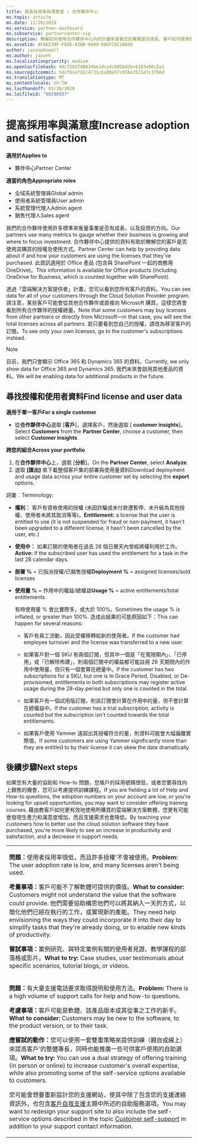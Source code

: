 ```yaml
---
title: 提高採用率與滿意度 | 合作夥伴中心
ms.topic: article
ms.date: 11/20/2019
ms.service: partner-dashboard
ms.subservice: partnercenter-csp
description: 瞭解如何使用合作夥伴中心內的計量來查看您的業務是否成長、客戶如何使用其授權，以及要將投資放在何處。
ms.assetid: AFA6539F-F8DE-410B-9409-886FCDC2A940
author: jasonwhowell
ms.author: jasonh
ms.localizationpriority: medium
ms.openlocfilehash: 4dcf203748834be1dcadc6026d2bc6193e86c5a1
ms.sourcegitcommit: 5dcf8cefd2c4731c6a80e57c65b43521d7c37b6d
ms.translationtype: MT
ms.contentlocale: zh-TW
ms.lasthandoff: 03/30/2020
ms.locfileid: "80390937"
---
```

# <a name="increase-adoption-and-satisfaction"></a><span data-ttu-id="fd729-103">提高採用率與滿意度</span><span class="sxs-lookup"><span data-stu-id="fd729-103">Increase adoption and satisfaction</span></span>

<span data-ttu-id="fd729-104">**適用於**</span><span class="sxs-lookup"><span data-stu-id="fd729-104">**Applies to**</span></span>

-  <span data-ttu-id="fd729-105">夥伴中心</span><span class="sxs-lookup"><span data-stu-id="fd729-105">Partner Center</span></span>

<span data-ttu-id="fd729-106">**適當的角色**</span><span class="sxs-lookup"><span data-stu-id="fd729-106">**Appropriate roles**</span></span>
-   <span data-ttu-id="fd729-107">全域系統管理員</span><span class="sxs-lookup"><span data-stu-id="fd729-107">Global admin</span></span>
-   <span data-ttu-id="fd729-108">使用者系統管理員</span><span class="sxs-lookup"><span data-stu-id="fd729-108">User admin</span></span>
-   <span data-ttu-id="fd729-109">系統管理代理人</span><span class="sxs-lookup"><span data-stu-id="fd729-109">Admin agent</span></span>
-   <span data-ttu-id="fd729-110">銷售代理人</span><span class="sxs-lookup"><span data-stu-id="fd729-110">Sales agent</span></span>

<span data-ttu-id="fd729-111">我們的合作夥伴使用許多標準來衡量事業是否有成長，以及投資的方向。</span><span class="sxs-lookup"><span data-stu-id="fd729-111">Our partners use many metrics to gauge whether their business is growing and where to focus investment.</span></span> <span data-ttu-id="fd729-112">合作夥伴中心提供的資料有助於瞭解您的客戶是否使用其購買的授權及使用方式。</span><span class="sxs-lookup"><span data-stu-id="fd729-112">Partner Center can help by providing data about if and how your customers are using the licenses that they've purchased.</span></span> <span data-ttu-id="fd729-113">此資訊適用於 Office 產品 (包含與 SharePoint 一起的商務用 OneDrive)。</span><span class="sxs-lookup"><span data-stu-id="fd729-113">This information is available for Office products (including OneDrive for Business, which is counted together with SharePoint).</span></span>

<span data-ttu-id="fd729-114">透過「雲端解決方案提供者」計畫，您可以看到您所有客戶的資料。</span><span class="sxs-lookup"><span data-stu-id="fd729-114">You can see data for all of your customers through the Cloud Solution Provider program.</span></span> <span data-ttu-id="fd729-115">請注意，某些客戶可能會從其他合作夥伴或直接向 Microsoft 購買，這樣您將會看到所有合作夥伴的授權總量。</span><span class="sxs-lookup"><span data-stu-id="fd729-115">Note that some customers may buy licenses from other partners or directly from Microsoft—in that case, you will see the total licenses across all partners.</span></span> <span data-ttu-id="fd729-116">若只要看到您自己的授權，請改為移至客戶的訂閱。</span><span class="sxs-lookup"><span data-stu-id="fd729-116">To see only your own licenses, go to the customer's subscriptions instead.</span></span>

> [!NOTE]  
>  <span data-ttu-id="fd729-117">目前，我們只會顯示 Office 365 和 Dynamics 365 的資料。</span><span class="sxs-lookup"><span data-stu-id="fd729-117">Currently, we only show data for Office 365 and Dynamics 365.</span></span> <span data-ttu-id="fd729-118">我們未來會啟用其他產品的資料。</span><span class="sxs-lookup"><span data-stu-id="fd729-118">We will be enabling data for additional products in the future.</span></span>

## <a name="find-license-and-user-data"></a><span data-ttu-id="fd729-119">尋找授權和使用者資料</span><span class="sxs-lookup"><span data-stu-id="fd729-119">Find license and user data</span></span>


<span data-ttu-id="fd729-120">**適用于單一客戶**</span><span class="sxs-lookup"><span data-stu-id="fd729-120">**For a single customer**</span></span>

-   <span data-ttu-id="fd729-121">從**合作夥伴中心**選取 [**客戶**]，選擇客戶，然後選取 [ **customer insights**]。</span><span class="sxs-lookup"><span data-stu-id="fd729-121">Select **Customers** from the **Partner Center**, choose a customer, then select **Customer insights**.</span></span>

<span data-ttu-id="fd729-122">**跨您的組合**</span><span class="sxs-lookup"><span data-stu-id="fd729-122">**Across your portfolio**</span></span>

1.  <span data-ttu-id="fd729-123">在**合作夥伴中心**上，選取 [**分析**]。</span><span class="sxs-lookup"><span data-stu-id="fd729-123">On the **Partner Center**, select **Analyze**.</span></span>
2.  <span data-ttu-id="fd729-124">選取 **\[匯出\]** 來下載整個客戶集的部署與使用量資料</span><span class="sxs-lookup"><span data-stu-id="fd729-124">Download deployment and usage data across your entire customer set by selecting the **export** options.</span></span>

<span data-ttu-id="fd729-125">詞彙︰</span><span class="sxs-lookup"><span data-stu-id="fd729-125">Terminology:</span></span>

-   <span data-ttu-id="fd729-126">**權利：** 客戶有資格使用的授權 (未因詐騙或未付款遭暫停、未升級為其他授權、使用者未將其取消等等)。</span><span class="sxs-lookup"><span data-stu-id="fd729-126">**Entitlement:** a license that the user is entitled to use (it is not suspended for fraud or non-payment, it hasn't been upgraded to a different license, it hasn't been cancelled by the user, etc.)</span></span>

-   <span data-ttu-id="fd729-127">**使用中：** 如果訂閱的使用者在過去 28 個日曆天內曾經將權利用於工作。</span><span class="sxs-lookup"><span data-stu-id="fd729-127">**Active:** if the subscribed user has used the entitlement for a task in the last 28 calendar days.</span></span>

-   <span data-ttu-id="fd729-128">**部署 %** = 已指派授權/已銷售授權</span><span class="sxs-lookup"><span data-stu-id="fd729-128">**Deployment %** = assigned licenses/sold licenses</span></span>

-   <span data-ttu-id="fd729-129">**使用量 %** = 作用中的權益/總權益</span><span class="sxs-lookup"><span data-stu-id="fd729-129">**Usage %** = active entitlements/total entitlements</span></span>

    <span data-ttu-id="fd729-130">有時使用量 % 會比實際多，或大於 100%。</span><span class="sxs-lookup"><span data-stu-id="fd729-130">Sometimes the usage % is inflated, or greater than 100%.</span></span> <span data-ttu-id="fd729-131">造成此結果的可能原因如下：</span><span class="sxs-lookup"><span data-stu-id="fd729-131">This can happen for several reasons:</span></span>

    -   <span data-ttu-id="fd729-132">客戶有員工流動，因此受權移轉給新的使用者。</span><span class="sxs-lookup"><span data-stu-id="fd729-132">If the customer had employee turnover and the license was transferred to a new user.</span></span>

    -   <span data-ttu-id="fd729-133">如果客戶對一個 SKU 有兩個訂閱，但其中一個是「在寬限期內」、「已停用」或「已解除佈建」，則兩個訂閱中的權益都可能註冊 28 天期間內的作用中使用量，但只有一個會算在總量中。</span><span class="sxs-lookup"><span data-stu-id="fd729-133">If the customer has two subscriptions for a SKU, but one is In Grace Period, Disabled, or De-provisioned, entitlements in both subscriptions may register active usage during the 28-day period but only one is counted in the total.</span></span>

    -   <span data-ttu-id="fd729-134">如果客戶有一個試用版訂閱，則該訂閱會計算在作用中的量，但不會計算在總權益中。</span><span class="sxs-lookup"><span data-stu-id="fd729-134">If the customer has a trial subscription, activity is counted but the subscription isn't counted towards the total entitlements.</span></span>

    -   <span data-ttu-id="fd729-135">如果客戶使用 Yammer 遠超出其授權符合的量，則資料可能會大幅偏離實際值。</span><span class="sxs-lookup"><span data-stu-id="fd729-135">If some customers are using Yammer significantly more than they are entitled to by their license it can skew the data dramatically.</span></span>

## <a name="next-steps"></a><span data-ttu-id="fd729-136">後續步驟</span><span class="sxs-lookup"><span data-stu-id="fd729-136">Next steps</span></span>


<span data-ttu-id="fd729-137">如果您有大量的協助和 How-to 問題，您帳戶的採用號碼很低，或者您要尋找向上銷售的機會，您可以考慮提供訓練課程。</span><span class="sxs-lookup"><span data-stu-id="fd729-137">If you are fielding a lot of Help and How-to questions, the adoption numbers on your account are low, or you're looking for upsell opportunities, you may want to consider offering training courses.</span></span> <span data-ttu-id="fd729-138">藉由教客戶如何更有效地使用所購買的雲端解決方案軟體，您更有可能會發現生產力和滿意度增加，而且支援需求也會降低。</span><span class="sxs-lookup"><span data-stu-id="fd729-138">By teaching your customers how to better use the cloud solution software they have purchased, you're more likely to see an increase in productivity and satisfaction, and a decrease in support needs.</span></span>

<table>
<colgroup>
<col width="100%" />
</colgroup>
<tbody>
<tr class="odd">
<td><p><span data-ttu-id="fd729-139"><strong>問題：</strong>使用者採用率很低，而且許多授權&#39;不會被使用。</span><span class="sxs-lookup"><span data-stu-id="fd729-139"><strong>Problem:</strong> The user adoption rate is low, and many licenses aren&#39;t being used.</span></span></p>
<p><span data-ttu-id="fd729-140"><strong>考量事項：</strong>客戶可能不了解軟體可提供的價值。</span><span class="sxs-lookup"><span data-stu-id="fd729-140"><strong>What to consider:</strong> Customers might not understand the value that the software could provide.</span></span> <span data-ttu-id="fd729-141">他們需要協助構思他們可以將其納入一天的方式，以簡化他們已經在執行的工作，或實現新的產能。</span><span class="sxs-lookup"><span data-stu-id="fd729-141">They need help envisioning the ways they could incorporate it into their day to simplify tasks that they're already doing, or to enable new kinds of productivity.</span></span></p>
<p><span data-ttu-id="fd729-142"><strong>嘗試事項：</strong>案例研究、與特定案例有關的使用者見證、教學課程的部落格或影片。</span><span class="sxs-lookup"><span data-stu-id="fd729-142"><strong>What to try:</strong> Case studies, user testimonials about specific scenarios, tutorial blogs, or videos.</span></span></p></td>
</tr>
<tr class="even">
<td><p><span data-ttu-id="fd729-143"><strong>問題：</strong>有大量支援電話要求取得說明和使用方法。</span><span class="sxs-lookup"><span data-stu-id="fd729-143"><strong>Problem:</strong> There is a high volume of support calls for help and how-to questions.</span></span></p>
<p><span data-ttu-id="fd729-144"><strong>考慮事項：</strong>客戶可能是軟體、該產品版本或其從事之工作的新手。</span><span class="sxs-lookup"><span data-stu-id="fd729-144"><strong>What to consider:</strong> Customers may be new to the software, to the product version, or to their task.</span></span></p>
<p><span data-ttu-id="fd729-145"><strong>應嘗試的動作：</strong>您可以使用一套雙重策略來提供訓練（親自或線上）來提高客戶&#39;的整體專長，同時也能推廣一些可供客戶使用的自助選項。</span><span class="sxs-lookup"><span data-stu-id="fd729-145"><strong>What to try:</strong> You can use a dual strategy of offering training (in person or online) to increase customer&#39;s overall expertise, while also promoting some of the self-service options available to customers.</span></span></p>
<p><span data-ttu-id="fd729-146">您可能會想要重新設計您的支援網站，使其中除了包含您的支援連絡資訊外，也包含<a href="customer-self-support.md" data-raw-source="[Customer self-support](customer-self-support.md)">客戶自我支援</a>主題中所述的自助服務選項。</span><span class="sxs-lookup"><span data-stu-id="fd729-146">You may want to redesign your support site to also include the self-service options described in the topic <a href="customer-self-support.md" data-raw-source="[Customer self-support](customer-self-support.md)">Customer self-support</a> in addition to your support contact information.</span></span></p></td>
</tr>
</tbody>
</table>

 

 

 



